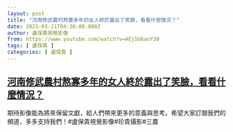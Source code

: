 ```yaml
---
layout: post
title: "河南修武農村熬寡多年的女人終於露出了笑臉，看看什麼情況？"
date: 2021-03-21T04:30:00.000Z
author: 盧保貴視覺影像
from: https://www.youtube.com/watch?v=AEjSG6auY30
tags: [ 盧保貴 ]
categories: [ 盧保貴 ]
---
```

<!--1616301000000-->
[河南修武農村熬寡多年的女人終於露出了笑臉，看看什麼情況？](https://www.youtube.com/watch?v=AEjSG6auY30)
------

<div>
期待影像能為將來保留文獻，給人們帶來更多的意義與思考。希望大家訂閱我們的頻道，多多支持我們！#盧保貴視覺影像#珍貴攝影#三農
</div>
